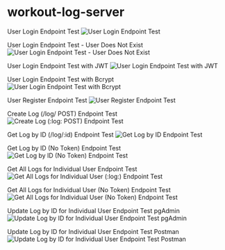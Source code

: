 # workout-log-server

User Login Endpoint Test
![User Login Endpoint Test](https://user-images.githubusercontent.com/73564667/105610743-2a7d0c00-5d7f-11eb-9835-19a196bd41a5.png)

User Login Endpoint Test - User Does Not Exist
![User Login Endpoint Test - User Does Not Exist](https://user-images.githubusercontent.com/73564667/105610873-feae5600-5d7f-11eb-8a79-ad27a6d2f6dc.png)

User Login Endpoint Test with JWT
![User Login Endpoint Test with JWT](https://user-images.githubusercontent.com/73564667/105611565-11c32500-5d84-11eb-9ae0-917fc8259e50.png)

User Login Endpoint Test with Bcrypt
![User Login Endpoint Test with Bcrypt](https://user-images.githubusercontent.com/73564667/105611896-39b38800-5d86-11eb-88a6-81092258cc8b.png)

User Register Endpoint Test
![User Register Endpoint Test](https://user-images.githubusercontent.com/73564667/105612364-abd99c00-5d89-11eb-85c4-9e29f4739ce9.png)

Create Log (/log/ POST) Endpoint Test
![Create Log (:log: POST) Endpoint Test](https://user-images.githubusercontent.com/73564667/105632888-95801e80-5e23-11eb-9675-b37d9d9ce716.png)

Get Log by ID (/log/:id) Endpoint Test
![Get Log by ID Endpoint Test](https://user-images.githubusercontent.com/73564667/105633593-80a58a00-5e27-11eb-94e8-233799cb1bcb.png)

Get Log by ID (No Token) Endpoint Test
![Get Log by ID (No Token) Endpoint Test](https://user-images.githubusercontent.com/73564667/105633662-dc701300-5e27-11eb-86f4-80eaaf641b97.png)

Get All Logs for Individual User Endpoint Test
![Get All Logs for Individual User (:log:) Endpoint Test](https://user-images.githubusercontent.com/73564667/105634595-bbf68780-5e2c-11eb-836d-18af30427cca.png)

Get All Logs for Individual User (No Token) Endpoint Test
![Get All Logs for Individual User (No Token) Endpoint Test](https://user-images.githubusercontent.com/73564667/105634643-17287a00-5e2d-11eb-93fa-86cf75d9a30d.png)

Update Log by ID for Individual User Endpoint Test pgAdmin
![Update Log by ID for Individual User Endpoint Test pgAdmin](https://user-images.githubusercontent.com/73564667/105634842-00365780-5e2e-11eb-8fe5-f3fe2f351860.png)

Update Log by ID for Individual User Endpoint Test Postman
![Update Log by ID for Individual User Endpoint Test Postman](https://user-images.githubusercontent.com/73564667/105634843-0298b180-5e2e-11eb-8bf1-dda65950f158.png)




